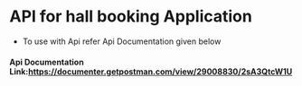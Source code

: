 # API for hall booking Application
 - To use with Api refer Api Documentation given below
#### Api Documentation Link:https://documenter.getpostman.com/view/29008830/2sA3QtcW1U

